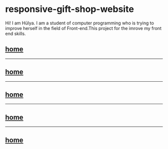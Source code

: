 # responsive-gift-shop-website
Hi! I am Hülya. I am a student of computer programming who is trying to improve herself in the field of Front-end.This project for the imrove my front end skills.

## [home](../main/page/home) 
------------------------------
## [home](../main/page/about) 
------------------------------
## [home](../main/page/products) 
------------------------------
## [home](../main/page/customer) 
------------------------------
## [home](../main/page/contact) 
